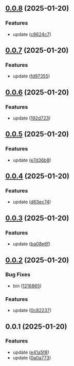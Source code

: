 ## [0.0.8](https://github.com/qq15725/yrkit/compare/v0.0.7...v0.0.8) (2025-01-20)


### Features

* update ([c8624c7](https://github.com/qq15725/yrkit/commit/c8624c703478022d3965698611abee514def5193))



## [0.0.7](https://github.com/qq15725/yrkit/compare/v0.0.6...v0.0.7) (2025-01-20)


### Features

* update ([fd97355](https://github.com/qq15725/yrkit/commit/fd97355e46a77e7f989f9ed347ba08e69e2bc237))



## [0.0.6](https://github.com/qq15725/yrkit/compare/v0.0.5...v0.0.6) (2025-01-20)


### Features

* update ([192d723](https://github.com/qq15725/yrkit/commit/192d7239568775e30d9cbff41badfa56d82842ca))



## [0.0.5](https://github.com/qq15725/yrkit/compare/v0.0.4...v0.0.5) (2025-01-20)


### Features

* update ([e7d36b8](https://github.com/qq15725/yrkit/commit/e7d36b81a63b49bc0fac0f3232434c5977ff9498))



## [0.0.4](https://github.com/qq15725/yrkit/compare/v0.0.3...v0.0.4) (2025-01-20)


### Features

* update ([d63ec74](https://github.com/qq15725/yrkit/commit/d63ec74e49ee691f2d8d16bd4aa3616acfa34b97))



## [0.0.3](https://github.com/qq15725/yrkit/compare/v0.0.2...v0.0.3) (2025-01-20)


### Features

* update ([ba08e6f](https://github.com/qq15725/yrkit/commit/ba08e6f7a107f6f12ecfe2d39577eced31a97819))



## [0.0.2](https://github.com/qq15725/yrkit/compare/v0.0.1...v0.0.2) (2025-01-20)


### Bug Fixes

* bin ([1216865](https://github.com/qq15725/yrkit/commit/12168653e7ce05f4a082c58ddda302824e91649d))


### Features

* update ([0c82237](https://github.com/qq15725/yrkit/commit/0c82237c465d9cfbecf8dedf7961a20943443b80))



## 0.0.1 (2025-01-20)


### Features

* update ([e41a5f8](https://github.com/qq15725/yrkit/commit/e41a5f8fe932bdab36cceaebf7faf60ed34dd4e5))
* update ([0a0a773](https://github.com/qq15725/yrkit/commit/0a0a773fc148b2bd6dc420887e4ed80455c16f3d))



